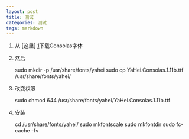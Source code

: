 ```yaml
---
layout: post
title: 测试
categories: 测试
tags: markdown
---
```


1. 从 [这里] [1]下载Consolas字体
   
  [1]: http://www.iplaysoft.com/consolas.html/

2. 然后

	sudo mkdir -p /usr/share/fonts/yahei
	sudo cp YaHei.Consolas.1.11b.ttf /usr/share/fonts/yahei/

3. 改变权限

	sudo chmod 644 /usr/share/fonts/yahei/YaHei.Consolas.1.11b.ttf

4. 安装

	cd /usr/share/fonts/yahei/
	sudo mkfontscale
	sudo mkfontdir
	sudo fc-cache -fv











